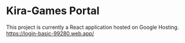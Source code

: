 # Kira-Games Portal

This project is currently a React application hosted on Google Hosting.
https://login-basic-99280.web.app/
